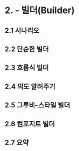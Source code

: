 # 2. - 빌더(Builder)

## 2.1 시나리오
## 2.2 단순한 빌더
## 2.3 흐름식 빌더
## 2.4 의도 알려주기
## 2.5 그루비-스타일 빌더
## 2.6 컴포지트 빌더
## 2.7 요약
